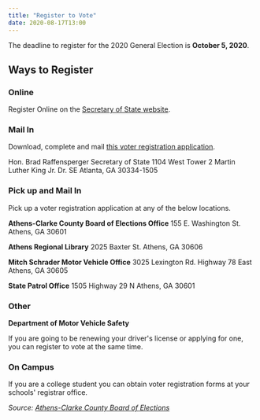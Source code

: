 ```yaml
---
title: "Register to Vote"
date: 2020-08-17T13:00
---
```


The deadline to register for the 2020 General Election is **October 5, 2020**.

## Ways to Register

### Online

Register Online on the <a href="https://registertovote.sos.ga.gov/GAOLVR/welcome.do#no-back-button" target="_blank">Secretary of State website</a>.

### Mail In

Download, complete and mail [this voter registration application](https://registertovote.sos.ga.gov/GAOLVR/images/reg_form.pdf).

Hon. Brad Raffensperger
Secretary of State
1104 West Tower
2 Martin Luther King Jr. Dr.
SE Atlanta, GA 30334-1505

### Pick up and Mail In

Pick up a voter registration application at any of the below locations. 

**Athens-Clarke County Board of Elections Office**
155 E. Washington St.
Athens, GA 30601

**Athens Regional Library**
2025 Baxter St.
Athens, GA 30606

**Mitch Schrader Motor Vehicle Office**
3025 Lexington Rd.
Highway 78 East
Athens, GA 30605

**State Patrol Office**
1505 Highway 29 N
Athens, GA 30601

### Other

**Department of Motor Vehicle Safety**

If you are going to be renewing your driver's license or applying for one, you can register to vote at the same time.

### On Campus

If you are a college student you can obtain voter registration forms at your schools' registrar office.

*Source: [Athens-Clarke County Board of Elections](https://www.athensclarkecounty.com/241/Voter-Registration)*